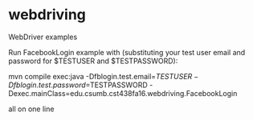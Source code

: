 # webdriving
WebDriver examples

Run FacebookLogin example with (substituting your test user email and password for $TESTUSER and $TESTPASSWORD):

mvn compile exec:java -Dfblogin.test.email=$TESTUSER -Dfblogin.test.password=$TESTPASSWORD -Dexec.mainClass=edu.csumb.cst438fa16.webdriving.FacebookLogin

all on one line
